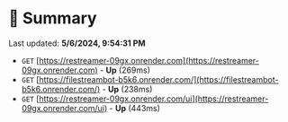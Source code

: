 # 📖 Summary
Last updated: **5/6/2024, 9:54:31 PM**

- `GET` [https://restreamer-09gx.onrender.com](https://restreamer-09gx.onrender.com) - **Up** (269ms)
- `GET` [https://filestreambot-b5k6.onrender.com/](https://filestreambot-b5k6.onrender.com/) - **Up** (238ms)
- `GET` [https://restreamer-09gx.onrender.com/ui](https://restreamer-09gx.onrender.com/ui) - **Up** (443ms)
